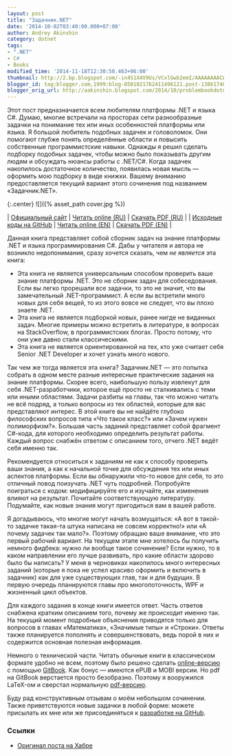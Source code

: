 ```yaml
---
layout: post
title: "Задачник.NET"
date: '2014-10-02T03:40:00.000+07:00'
author: Andrey Akinshin
category: dotnet
tags:
- ".NET"
- C#
- Books
modified_time: '2014-11-18T12:30:50.463+06:00'
thumbnail: http://2.bp.blogspot.com/-in4S1X4V9Us/VCxlGwb2emI/AAAAAAAACWM/JBPlTui-FdA/s72-c/5bbcb0f66d8843fe8eb758a0bf28ec96.jpg
blogger_id: tag:blogger.com,1999:blog-8501021762411496121.post-1386174020157105081
blogger_orig_url: http://aakinshin.blogspot.com/2014/10/problembookdotnet-announce.html
---
```


Этот пост предназначается всем любителям платформы .NET и языка C#. Думаю, многие встречали на просторах сети разнообразные задачки на понимание тех или иных особенностей платформы или языка. Я большой любитель подобных задачек и головоломок. Они помогают глубже понять определённые области и повысить собственные программистские навыки. Однажды я решил сделать подборку подобных задачек, чтобы можно было показывать другим людям и обсуждать нюансы работы с .NET/C#. Когда задачек накопилось достаточное количество, появилась новая мысль — оформить мою подборку в виде книжки. Вашему вниманию предоставляется текущий вариант этого сочинения под названием «Задачник.NET».

{:.center}
![]({% asset_path cover.jpg %})

| <a href="http://problembook.net/">Официальный сайт</a> | <a href="http://problembook.net/content/ru/INTRODUCTION.html">Читать online (RU)</a> | <a href="https://github.com/AndreyAkinshin/ProblemBook.NET/raw/master/TeX/ProblemBook.NET-ru.pdf">Скачать PDF (RU)</a> |
| <a href="https://github.com/AndreyAkinshin/ProblemBook.NET">Исходные коды на GitHub</a> | <a href="http://problembook.net/content/en/INTRODUCTION.html">Читать online (EN)</a> | <a href="https://github.com/AndreyAkinshin/ProblemBook.NET/raw/master/TeX/ProblemBook.NET-en.pdf">Скачать PDF (EN)</a> |

<!--more-->
Данная книга представляет собой сборник задач на знание платформы .NET и языка программирования C#. Дабы у читателя и автора не возникло недопонимания, сразу хочется сказать, чем *не является* эта книга:

* Эта книга не является универсальным способом проверить ваше знание платформы .NET. Это не сборник задач для собеседования. Если вы легко прорешали все задачки, то это не значит, что вы замечательный .NET-программист. А если вы встретили много новых для себя вещей, то из этого вовсе не следует, что вы плохо знаете .NET.
* Эта книга не является подборкой новых, ранее нигде не виданных задач. Многие примеры можно встретить в литературе, в вопросах на StackOverflow, в программистских блогах. Просто потому, что они уже давно стали классическими.
* Эта книга не является ориентированной на тех, кто уже считает себя Senior .NET Developer и хочет узнать много нового.

Так чем же тогда является эта книга? Задачник.NET — это попытка собрать в одном месте разные интересные практические задания на знание платформы. Скорее всего, наибольшую пользу извлекут для себя .NET-разработчики, которое ещё просто не сталкивались с теми или иными областями. Задачи разбиты на главы, так что можно читать не всё подряд, а только вопросы из тех областей, которые для вас представляют интерес. В этой книге вы не найдёте глубоко философских вопросов типа «Что такое класс?» или «Зачем нужен полиморфизм?». Большая часть заданий представляет собой фрагмент C#-кода, для которого необходимо определить результат работы. Каждый вопрос снабжён ответом с описанием того, отчего .NET ведёт себя именно так.

Рекомендуется относиться к заданиям не как к способу проверить ваши знания, а как к начальной точке для обсуждения тех или иных аспектов платформы. Если вы обнаружили что-то новое для себя, то это отличный повод поизучать .NET чуть подробней. Попробуйте поиграться с кодом: модифицируйте его и изучайте, как изменения влияют на результат. Почитайте соответствующую литературу. Подумайте, как новые знания могут пригодиться вам в вашей работе.

Я догадываюсь, что многие могут начать возмущаться: «А вот в такой-то задачке такая-та штука написана не совсем корректно!» или «А почему задачек так мало?». Поэтому обращаю ваше внимание, что это первый рабочий вариант. На текущем этапе мне хотелось бы получить немного фидбека: нужно ли вообще такое сочинение? Если нужно, то в каком направлении его лучше развивать, про какие области здорово было бы написать? У меня в черновиках накопилось много интересных заданий (которые я пока не успел красиво оформить и включить в задачник) как для уже существующих глав, так и для будущих. В первую очередь планируются главы про многопоточность, WPF и жизненный цикл объектов.

Для каждого задания в конце книги имеется ответ. Часть ответов снабжена кратким описанием того, почему же происходит именно так. На текущий момент подробные объяснения приводятся только для вопросов в главах «Математика», «Значимые типы» и «Строки». Ответы также планируется пополнять и совершенствовать, ведь порой в них и содержится основная полезная информация.

Немного о технической части. Читать обычные книги в классическом формате удобно не всем, поэтому было решено сделать [online-версию](http://problembook.net/) с помощью [GitBook](https://www.gitbook.io). Как бонус — имеются ePUB и MOBI версии. Но pdf на GitBook верстается просто безобразно. Поэтому я вооружился LaTeX-ом и сверстал нормальную [pdf-версию](https://github.com/AndreyAkinshin/ProblemBook.NET/raw/master/TeX/ProblemBook.NET-ru.pdf).

Буду рад конструктивным отзывам о моём небольшом сочинении. Также приветствуются новые задачки в любой форме: можете присылать их мне или же присоединяться к [разработке на GitHub](https://github.com/AndreyAkinshin/ProblemBook.NET).

### Ссылки

* [Оригинал поста на Хабре](http://habrahabr.ru/company/enterra/blog/237863/)